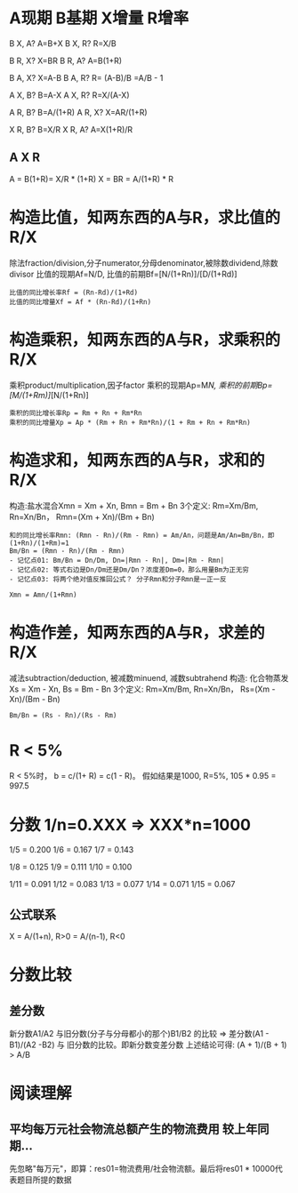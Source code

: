 # A现期 B基期 X增量 R增率
B X, A?  A=B+X
B X, R?  R=X/B

B R, X? X=BR
B R, A? A=B(1+R)

B A, X? X=A-B
B A, R? R= (A-B)/B =A/B - 1

A X, B? B=A-X
A X, R? R=X/(A-X)

A R, B? B=A/(1+R)
A R, X? X=AR/(1+R)

X R, B? B=X/R
X R, A? A=X(1+R)/R
## A X R
A = B(1+R)= X/R * (1+R)
X = BR = A/(1+R) * R

# 构造比值，知两东西的A与R，求比值的R/X
除法fraction/division,分子numerator,分母denominator,被除数dividend,除数divisor
比值的现期Af=N/D, 比值的前期Bf=[N/(1+Rn)]/[D/(1+Rd)]
```
比值的同比增长率Rf = (Rn-Rd)/(1+Rd)
比值的同比增量Xf = Af * (Rn-Rd)/(1+Rn)
```
# 构造乘积，知两东西的A与R，求乘积的R/X
乘积product/multiplication,因子factor
乘积的现期Ap=M*N, 乘积的前期Bp=[M/(1+Rm)]*[N/(1+Rn)]
```
乘积的同比增长率Rp = Rm + Rn + Rm*Rn
乘积的同比增量Xp = Ap * (Rm + Rn + Rm*Rn)/(1 + Rm + Rn + Rm*Rn)
```
# 构造求和，知两东西的A与R，求和的R/X
构造:盐水混合Xmn = Xm + Xn, Bmn = Bm + Bn
3个定义: Rm=Xm/Bm, Rn=Xn/Bn， Rmn=(Xm + Xn)/(Bm + Bn)
```
和的同比增长率Rmn: (Rmn - Rn)/(Rm - Rmn) = Am/An，问题是Am/An=Bm/Bn，即(1+Rn)/(1+Rm)=1
Bm/Bn = (Rmn - Rn)/(Rm - Rmn)
- 记忆点01: Bm/Bn = Dn/Dm, Dn=|Rmn - Rn|, Dm=|Rm - Rmn|
- 记忆点02: 等式右边是Dn/Dm还是Dm/Dn？浓度差Dm=0，那么用量Bm为正无穷
- 记忆点03: 将两个绝对值反推回公式？ 分子Rmn和分子Rmn是一正一反

Xmn = Amn/(1+Rmn)
```
# 构造作差，知两东西的A与R，求差的R/X
减法subtraction/deduction, 被减数minuend, 减数subtrahend
构造: 化合物蒸发Xs = Xm - Xn, Bs = Bm - Bn
3个定义: Rm=Xm/Bm, Rn=Xn/Bn， Rs=(Xm - Xn)/(Bm - Bn)
```
Bm/Bn = (Rs - Rn)/(Rs - Rm)
```

# R < 5%
R < 5%时， b = c/(1+ R) = c(1 - R)。
假如结果是1000, R=5%, 105 * 0.95 = 997.5

# 分数 1/n=0.XXX => XXX*n=1000
1/5 = 0.200
1/6 = 0.167
1/7 = 0.143

1/8 = 0.125
1/9 = 0.111
1/10 = 0.100

1/11 = 0.091
1/12 = 0.083
1/13 = 0.077
1/14 = 0.071
1/15 = 0.067
## 公式联系
X = A/(1+n), R>0
  = A/(n-1), R<0

# 分数比较
## 差分数
新分数A1/A2 与旧分数(分子与分母都小的那个)B1/B2 的比较 => 差分数(A1 - B1)/(A2 -B2) 与 旧分数的比较。即新分数变差分数
上述结论可得: (A + 1)/(B + 1) > A/B

# 阅读理解
## 平均每万元社会物流总额产生的物流费用 较上年同期...
先忽略"每万元"，即算：res01=物流费用/社会物流额。最后将res01 * 10000代表题目所提的数据
